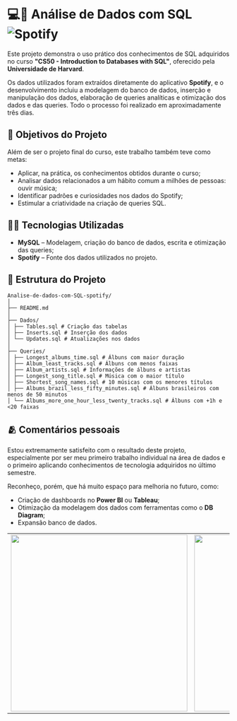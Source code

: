 # 💻🎵 Análise de Dados com SQL ![Spotify](https://img.shields.io/badge/Spotify-1ED760?&style=for-the-badge&logo=spotify&logoColor=white)

Este projeto demonstra o uso prático dos conhecimentos de SQL adquiridos no curso **"CS50 - Introduction to Databases with SQL"**, oferecido pela **Universidade de Harvard**. 

Os dados utilizados foram extraídos diretamente do aplicativo **Spotify**, e o desenvolvimento incluiu a modelagem do banco de dados, inserção e manipulação dos dados, elaboração de queries analíticas e otimização dos dados e das queries. Todo o processo foi realizado em aproximadamente três dias.


## 🎯 Objetivos do Projeto

Além de ser o projeto final do curso, este trabalho também teve como metas:

- Aplicar, na prática, os conhecimentos obtidos durante o curso;
- Analisar dados relacionados a um hábito comum a milhões de pessoas: ouvir música;
- Identificar padrões e curiosidades nos dados do Spotify;
- Estimular a criatividade na criação de queries SQL.


## 👨‍💻 Tecnologias Utilizadas

- **MySQL** – Modelagem, criação do banco de dados, escrita e otimização das queries;
- **Spotify** – Fonte dos dados utilizados no projeto.


## 💼 Estrutura do Projeto


```
Analise-de-dados-com-SQL-spotify/
│
├── README.md
│
├── Dados/
│ ├── Tables.sql # Criação das tabelas
│ ├── Inserts.sql # Inserção dos dados
│ └── Updates.sql # Atualizações nos dados
│
├── Queries/
│ ├── Longest_albums_time.sql # Álbuns com maior duração
│ ├── Album_least_tracks.sql # Álbuns com menos faixas
│ ├── Album_artists.sql # Informações de álbuns e artistas
│ ├── Longest_song_title.sql # Música com o maior título
│ ├── Shortest_song_names.sql # 10 músicas com os menores títulos
│ ├── Albums_brazil_less_fifty_minutes.sql # Álbuns brasileiros com menos de 50 minutos
│ └── Albums_more_one_hour_less_twenty_tracks.sql # Álbuns com +1h e <20 faixas
```

## 🫂 Comentários pessoais
Estou extremamente satisfeito com o resultado deste projeto, especialmente por ser meu primeiro trabalho individual na área de dados e o primeiro aplicando conhecimentos de tecnologia adquiridos no último semestre.

Reconheço, porém, que há muito espaço para melhoria no futuro, como:

- Criação de dashboards no **Power BI** ou **Tableau**;
- Otimização da modelagem dos dados com ferramentas como o **DB Diagram**;
- Expansão banco de dados.

<div align="center">
<table>
  <tr>
    <td align="left">
        <img src="https://media.giphy.com/media/v1.Y2lkPTc5MGI3NjExbzN1bzVqY3NyM3NmamFyaXJhOG8xZTNidGczMTc5ZnVrNmpwYTMxYyZlcD12MV9naWZzX3NlYXJjaCZjdD1n/4oMoIbIQrvCjm/giphy.gif" width="400">
    </td>
    <td align="right">
        <img src="https://media3.giphy.com/media/v1.Y2lkPTc5MGI3NjExZzQxaXNvMzlmMXp0dXJiODM1dGpkbmY5N2s4ZmprNTA2aTMyODc0eCZlcD12MV9pbnRlcm5hbF9naWZfYnlfaWQmY3Q9Zw/l41lUJ1YoZB1lHVPG/giphy.gif" width="400">
    </td>
  </tr>
</table>
</div>
